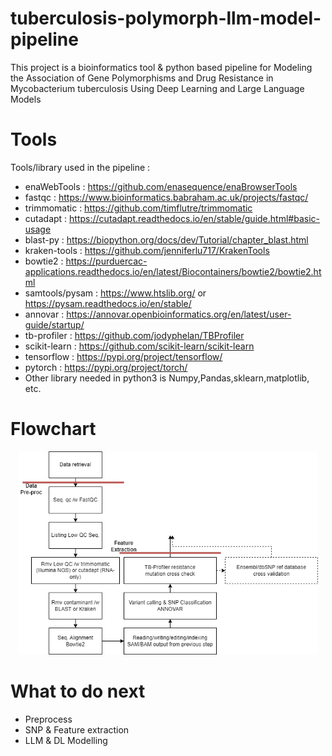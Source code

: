 # tuberculosis-polymorph-llm-model-pipeline
 This project is a bioinformatics tool & python based pipeline for Modeling the Association of Gene Polymorphisms and Drug Resistance in Mycobacterium tuberculosis Using Deep Learning and Large Language Models

# Tools
Tools/library used in the pipeline :
- enaWebTools : https://github.com/enasequence/enaBrowserTools
- fastqc : https://www.bioinformatics.babraham.ac.uk/projects/fastqc/
- trimmomatic : https://github.com/timflutre/trimmomatic
- cutadapt : https://cutadapt.readthedocs.io/en/stable/guide.html#basic-usage
- blast-py : https://biopython.org/docs/dev/Tutorial/chapter_blast.html
- kraken-tools : https://github.com/jenniferlu717/KrakenTools
- bowtie2 : https://purduercac-applications.readthedocs.io/en/latest/Biocontainers/bowtie2/bowtie2.html
- samtools/pysam : https://www.htslib.org/ or https://pysam.readthedocs.io/en/stable/
- annovar : https://annovar.openbioinformatics.org/en/latest/user-guide/startup/
- tb-profiler : https://github.com/jodyphelan/TBProfiler
- scikit-learn : https://github.com/scikit-learn/scikit-learn
- tensorflow : https://pypi.org/project/tensorflow/
- pytorch : https://pypi.org/project/torch/
- Other library needed in python3 is Numpy,Pandas,sklearn,matplotlib, etc.

# Flowchart
<p align="center">
<img src="/img/llm-mtb-polymorp-pipeline.drawio.png" width="480" title="pipeline">
</p>

# What to do next 
- Preprocess
- SNP & Feature extraction
- LLM & DL Modelling
